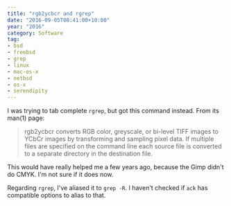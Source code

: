 ```yaml
---
title: "rgb2ycbcr and rgrep"
date: "2016-09-05T08:41:00+10:00"
year: "2016"
category: Software
tag:
- bsd
- freebsd
- grep
- linux
- mac-os-x
- netbsd
- os-x
- serendipity
---
```

I was trying to tab complete `rgrep`, but got this command instead. From its man(1) page:

> rgb2ycbcr  converts RGB color, greyscale, or bi-level TIFF images to YCbCr 
> images by transforming and sampling pixel data. If multiple files are 
> specified on the command line each source file is converted to a separate 
> directory in the destination file.

This would have really helped me a few years ago, because the Gimp didn't do CMYK. I'm not sure if it does now.

Regarding `rgrep`, I've aliased it to `grep -R`. I haven't checked if `ack` has compatible options to alias to that.

